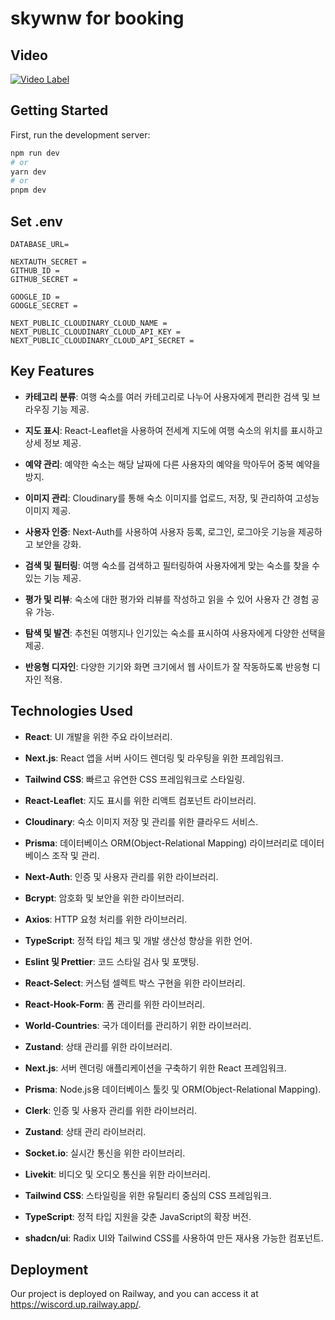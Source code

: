 # skywnw for booking

## Video

[![Video Label](http://img.youtube.com/vi/v178qSOL8zM/0.jpg)](https://youtu.be/v178qSOL8zM)

## Getting Started

First, run the development server:

```bash
npm run dev
# or
yarn dev
# or
pnpm dev
```
## Set .env
```
DATABASE_URL=

NEXTAUTH_SECRET =
GITHUB_ID =
GITHUB_SECRET =

GOOGLE_ID = 
GOOGLE_SECRET =

NEXT_PUBLIC_CLOUDINARY_CLOUD_NAME = 
NEXT_PUBLIC_CLOUDINARY_CLOUD_API_KEY =
NEXT_PUBLIC_CLOUDINARY_CLOUD_API_SECRET = 
```

## Key Features
- **카테고리 분류**: 여행 숙소를 여러 카테고리로 나누어 사용자에게 편리한 검색 및 브라우징 기능 제공.

- **지도 표시**: React-Leaflet을 사용하여 전세계 지도에 여행 숙소의 위치를 표시하고 상세 정보 제공.

- **예약 관리**: 예약한 숙소는 해당 날짜에 다른 사용자의 예약을 막아두어 중복 예약을 방지.

- **이미지 관리**: Cloudinary를 통해 숙소 이미지를 업로드, 저장, 및 관리하여 고성능 이미지 제공.

- **사용자 인증**: Next-Auth를 사용하여 사용자 등록, 로그인, 로그아웃 기능을 제공하고 보안을 강화.

- **검색 및 필터링**: 여행 숙소를 검색하고 필터링하여 사용자에게 맞는 숙소를 찾을 수 있는 기능 제공.

- **평가 및 리뷰**: 숙소에 대한 평가와 리뷰를 작성하고 읽을 수 있어 사용자 간 경험 공유 가능.

- **탐색 및 발견**: 추천된 여행지나 인기있는 숙소를 표시하여 사용자에게 다양한 선택을 제공.

- **반응형 디자인**: 다양한 기기와 화면 크기에서 웹 사이트가 잘 작동하도록 반응형 디자인 적용.

## Technologies Used

- **React**: UI 개발을 위한 주요 라이브러리.
- **Next.js**: React 앱을 서버 사이드 렌더링 및 라우팅을 위한 프레임워크.
- **Tailwind CSS**: 빠르고 유연한 CSS 프레임워크로 스타일링.
- **React-Leaflet**: 지도 표시를 위한 리액트 컴포넌트 라이브러리.
- **Cloudinary**: 숙소 이미지 저장 및 관리를 위한 클라우드 서비스.
- **Prisma**: 데이터베이스 ORM(Object-Relational Mapping) 라이브러리로 데이터베이스 조작 및 관리.
- **Next-Auth**: 인증 및 사용자 관리를 위한 라이브러리.
- **Bcrypt**: 암호화 및 보안을 위한 라이브러리.
- **Axios**: HTTP 요청 처리를 위한 라이브러리.
- **TypeScript**: 정적 타입 체크 및 개발 생산성 향상을 위한 언어.
- **Eslint 및 Prettier**: 코드 스타일 검사 및 포맷팅.
- **React-Select**: 커스텀 셀렉트 박스 구현을 위한 라이브러리.
- **React-Hook-Form**: 폼 관리를 위한 라이브러리.
- **World-Countries**: 국가 데이터를 관리하기 위한 라이브러리.
- **Zustand**: 상태 관리를 위한 라이브러리.



-   **Next.js**: 서버 렌더링 애플리케이션을 구축하기 위한 React 프레임워크.
-   **Prisma**: Node.js용 데이터베이스 툴킷 및 ORM(Object-Relational Mapping).
-   **Clerk**: 인증 및 사용자 관리를 위한 라이브러리.
-   **Zustand**: 상태 관리 라이브러리.
-   **Socket.io**: 실시간 통신을 위한 라이브러리.
-   **Livekit**: 비디오 및 오디오 통신을 위한 라이브러리.
-   **Tailwind CSS**: 스타일링을 위한 유틸리티 중심의 CSS 프레임워크.
-   **TypeScript**: 정적 타입 지원을 갖춘 JavaScript의 확장 버전.
-   **shadcn/ui**: Radix UI와 Tailwind CSS를 사용하여 만든 재사용 가능한 컴포넌트.

## Deployment

Our project is deployed on Railway, and you can access it at https://wiscord.up.railway.app/.
